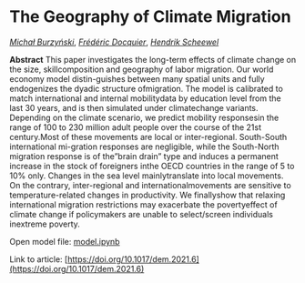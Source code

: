 # The Geography of Climate Migration

[*Michał Burzyński*](mailto:michal.burzynski@liser.lu),
[*Frédéric Docquier*](mailto:frederic.docquier@liser.lu),
[*Hendrik Scheewel*](mailto:hendrik.scheewel@uliege.be)

**Abstract**
This paper investigates the long-term effects of climate change on the size, skillcomposition and geography of labor migration. Our world economy model distin-guishes between many spatial units and fully endogenizes the dyadic structure ofmigration. The model is calibrated to match international and internal mobilitydata by education level from the last 30 years, and is then simulated under climatechange variants. Depending on the climate scenario, we predict mobility responsesin the range of 100 to 230 million adult people over the course of the 21st century.Most of these movements are local or inter-regional. South-South international mi-gration responses are negligible, while the South-North migration response is of the”brain drain” type and induces a permanent increase in the stock of foreigners inthe OECD countries in the range of 5 to 10% only. Changes in the sea level mainlytranslate into local movements. On the contrary, inter-regional and internationalmovements are sensitive to temperature-related changes in productivity. We finallyshow that relaxing international migration restrictions may exacerbate the povertyeffect of climate change if policymakers are unable to select/screen individuals inextreme poverty.

Open model file: [model.ipynb](model.ipynb)

Link to article: [https://doi.org/10.1017/dem.2021.6](https://doi.org/10.1017/dem.2021.6)
